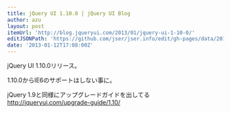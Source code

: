 ```yaml
---
title: jQuery UI 1.10.0 | jQuery UI Blog
author: azu
layout: post
itemUrl: 'http://blog.jqueryui.com/2013/01/jquery-ui-1-10-0/'
editJSONPath: 'https://github.com/jser/jser.info/edit/gh-pages/data/2013/01/index.json'
date: '2013-01-12T17:08:00Z'
---
```

jQuery UI 1.10.0リリース。

1.10.0からIE6のサポートはしない事に。

jQuery 1.9と同様にアップグレードガイドを出してる http://jqueryui.com/upgrade-guide/1.10/
